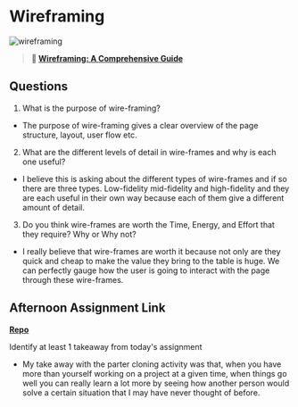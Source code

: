 # Wireframing

![wireframing](https://bcw.blob.core.windows.net/public/img/courses/2293087935019893)

> **📖 [Wireframing: A Comprehensive Guide](https://codeworksacademy.com/fs-student-guide/resources/wk1/06-Wireframing)**

## Questions

1. What is the purpose of wire-framing? 

- The purpose of wire-framing gives a clear overview of the page structure, layout, user flow etc.

2. What are the different levels of detail in wire-frames and why is each one useful?

- I believe this is asking about the different types of wire-frames and if so there are three types. Low-fidelity mid-fidelity and high-fidelity and they are each useful in their own way because each of them give a different amount of detail.

3. Do you think wire-frames are worth the Time, Energy, and Effort that they require? Why or Why not?

- I really believe that wire-frames are worth it because not only are they quick and cheap to make the value they bring to the table is huge. We can perfectly gauge how the user is going to interact with the page through these wire-frames. 

## Afternoon Assignment Link

**[Repo](https://thomf.github.io/codeworkswinter/figma/)**

Identify at least 1 takeaway from today's assignment

- My take away with the parter cloning activity was that, when you have more than yourself working on a project at a given time, when things go well you can really learn a lot more by seeing how another person would solve a certain situation that I may have never thought of before.
